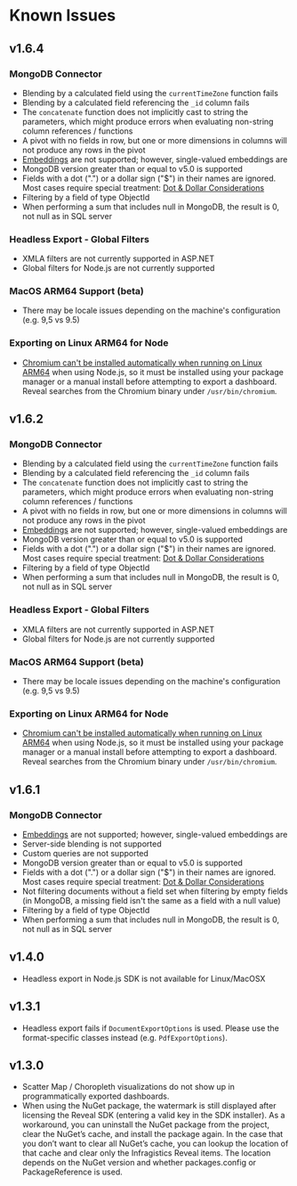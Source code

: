 # Known Issues

## v1.6.4

### MongoDB Connector

- Blending by a calculated field using the `currentTimeZone` function fails
- Blending by a calculated field referencing the `_id` column fails
- The `concatenate` function does not implicitly cast to string the parameters, which might produce errors when evaluating non-string column references / functions
- A pivot with no fields in row, but one or more dimensions in columns will not produce any rows in the pivot
- [Embeddings](https://www.mongodb.com/basics/embedded-mongodb) are not supported; however, single-valued embeddings are
- MongoDB version greater than or equal to v5.0 is supported
- Fields with a dot (".") or a dollar sign ("$") in their names are ignored. Most cases require special treatment: [Dot & Dollar Considerations](https://www.mongodb.com/docs/manual/core/dot-dollar-considerations/)
- Filtering by a field of type ObjectId
- When performing a sum that includes null in MongoDB, the result is 0, not null as in SQL server

### Headless Export - Global Filters

- XMLA filters are not currently supported in ASP.NET
- Global filters for Node.js are not currently supported

### MacOS ARM64 Support (beta)

- There may be locale issues depending on the machine's configuration (e.g. 9,5 vs 9.5)

### Exporting on Linux ARM64 for Node

- [Chromium can't be installed automatically when running on Linux ARM64](https://github.com/puppeteer/puppeteer/issues/7740) when using Node.js, so it must be installed using your package manager or a manual install before attempting to export a dashboard. Reveal searches from the Chromium binary under `/usr/bin/chromium`.

## v1.6.2

### MongoDB Connector

- Blending by a calculated field using the `currentTimeZone` function fails
- Blending by a calculated field referencing the `_id` column fails
- The `concatenate` function does not implicitly cast to string the parameters, which might produce errors when evaluating non-string column references / functions
- A pivot with no fields in row, but one or more dimensions in columns will not produce any rows in the pivot
- [Embeddings](https://www.mongodb.com/basics/embedded-mongodb) are not supported; however, single-valued embeddings are
- MongoDB version greater than or equal to v5.0 is supported
- Fields with a dot (".") or a dollar sign ("$") in their names are ignored. Most cases require special treatment: [Dot & Dollar Considerations](https://www.mongodb.com/docs/manual/core/dot-dollar-considerations/)
- Filtering by a field of type ObjectId
- When performing a sum that includes null in MongoDB, the result is 0, not null as in SQL server

### Headless Export - Global Filters

- XMLA filters are not currently supported in ASP.NET
- Global filters for Node.js are not currently supported

### MacOS ARM64 Support (beta)

- There may be locale issues depending on the machine's configuration (e.g. 9,5 vs 9.5)

### Exporting on Linux ARM64 for Node

- [Chromium can't be installed automatically when running on Linux ARM64](https://github.com/puppeteer/puppeteer/issues/7740) when using Node.js, so it must be installed using your package manager or a manual install before attempting to export a dashboard. Reveal searches from the Chromium binary under `/usr/bin/chromium`.

## v1.6.1

### MongoDB Connector

- [Embeddings](https://www.mongodb.com/basics/embedded-mongodb) are not supported; however, single-valued embeddings are
- Server-side blending is not supported
- Custom queries are not supported
- MongoDB version greater than or equal to v5.0 is supported
- Fields with a dot (".") or a dollar sign ("$") in their names are ignored. Most cases require special treatment: [Dot & Dollar Considerations](https://www.mongodb.com/docs/manual/core/dot-dollar-considerations/)
- Not filtering documents without a field set when filtering by empty fields (in MongoDB, a missing field isn't the same as a field with a null value)
- Filtering by a field of type ObjectId
- When performing a sum that includes null in MongoDB, the result is 0, not null as in SQL server

## v1.4.0
- Headless export in Node.js SDK is not available for Linux/MacOSX

## v1.3.1
- Headless export fails if ```DocumentExportOptions``` is used. Please use the format-specific classes instead (e.g. ```PdfExportOptions```).

## v1.3.0
- Scatter Map / Choropleth visualizations do not show up in programmatically exported dashboards.
- When using the NuGet package, the watermark is still displayed after licensing the Reveal SDK (entering a valid key in the SDK installer). As a workaround, you can uninstall the NuGet package from the project, clear the NuGet’s cache, and install the package again. In the case that you don’t want to clear all NuGet’s cache, you can lookup the location of that cache and clear only the Infragistics Reveal items. The location depends on the NuGet version and whether packages.config or PackageReference is used.
